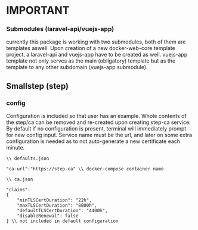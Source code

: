 # IMPORTANT

### Submodules (laravel-api/vuejs-app)

currently this package is working with two submodules, both of them are templates aswell. Upon creation of a new docker-web-core template project, a laravel-api and vuejs-app have to be created as well. vuejs-app template not only serves as the main (obligatory) template but as the template to any other subdomain (vuejs-app submodule).

## Smallstep (step)

### config

Configuration is included so that user has an example. Whole contents of the step/ca can be removed and re-created upon creating step-ca service. By default if no configuration is present, terminal will immediately prompt for new config input. Service name must be the url, and later on some extra configuration is needed as to not auto-generate a new certificate each minute.

```
\\ defaults.json

"ca-url":"https://step-ca" \\ docker-compose container name

\\ ca.json

"claims":
{
    "minTLSCertDuration": "22h",
    "maxTLSCertDuration": "8800h",
    "defaultTLSCertDuration": "4400h",
    "disableRenewal": false
} \\ not included in default configuration
```
